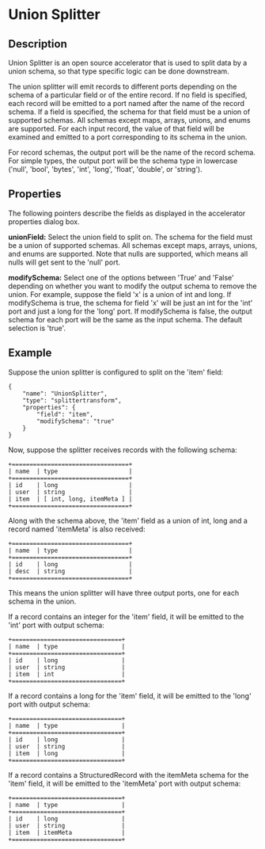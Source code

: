 # Union Splitter


Description
-----------
Union Splitter is an open source accelerator that is used to split data by a union schema, so that type specific logic can be done downstream.

The union splitter will emit records to different ports depending on the schema of a particular field or of
the entire record. If no field is specified, each record will be emitted to a port named after the name of the
record schema. If a field is specified, the schema for that field must be a union of supported schemas. All schemas
except maps, arrays, unions, and enums are supported. For each input record, the value of that field will be examined
and emitted to a port corresponding to its schema in the union.

For record schemas, the output port will be the name of the record schema. For simple types, the output port will
be the schema type in lowercase ('null', 'bool', 'bytes', 'int', 'long', 'float', 'double', or 'string').


Properties
----------

The following pointers describe the fields as displayed in the accelerator properties dialog box.

**unionField:** Select the union field to split on. The schema for the field must be a union of supported schemas.
All schemas except maps, arrays, unions, and enums are supported. Note that nulls are supported,
which means all nulls will get sent to the 'null' port.

**modifySchema:** Select one of the options between 'True' and 'False' depending on whether you want to modify the output schema to remove the union. For example, suppose the field 'x' is a union of int and long. If modifySchema is true, the schema for field 'x' will be just an int for the 'int' port and just a long for the 'long' port. If modifySchema is false, the output schema for each port
will be the same as the input schema. The default selection is 'true'.


Example
-------
Suppose the union splitter is configured to split on the 'item' field:

    {
        "name": "UnionSplitter",
        "type": "splittertransform",
        "properties": {
            "field": "item",
            "modifySchema": "true"
        }
    }


Now, suppose the splitter receives records with the following schema:

    +=================================+
    | name  | type                    |
    +=================================+
    | id    | long                    |
    | user  | string                  |
    | item  | [ int, long, itemMeta ] |
    +=================================+

Along with the schema above, the 'item' field as a union of int, long and a record named 'itemMeta' is also received:

    +=================================+
    | name  | type                    |
    +=================================+
    | id    | long                    |
    | desc  | string                  |
    +=================================+

This means the union splitter will have three output ports, one for each schema in the union.

If a record contains an integer for the 'item' field, it will be emitted to the 'int' port with output schema:

    +===============================+
    | name  | type                  |
    +===============================+
    | id    | long                  |
    | user  | string                |
    | item  | int                   |
    +===============================+

If a record contains a long for the 'item' field, it will be emitted to the 'long' port with output schema:

    +===============================+
    | name  | type                  |
    +===============================+
    | id    | long                  |
    | user  | string                |
    | item  | long                  |
    +===============================+

If a record contains a StructuredRecord with the itemMeta schema for the 'item' field,
it will be emitted to the 'itemMeta' port with output schema:

    +===============================+
    | name  | type                  |
    +===============================+
    | id    | long                  |
    | user  | string                |
    | item  | itemMeta              |
    +===============================+
